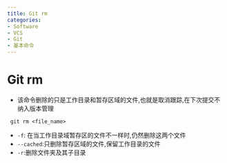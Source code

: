 ```yaml
---
title: Git rm
categories:
- Software
- VCS
- Git
- 基本命令
---
```

# Git rm

- 该命令删除的只是工作目录和暂存区域的文件,也就是取消跟踪,在下次提交不纳入版本管理

```
 git rm <file_name>
```

- `-f`: 在当工作目录域暂存区的文件不一样时,仍然删除这两个文件
- `--cached`:只删除暂存区域的文件,保留工作目录的文件
- `-r`:删除文件夹及其子目录